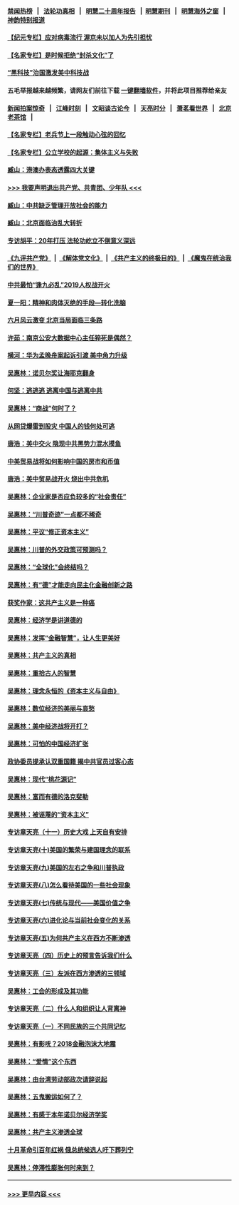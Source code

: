 #### [禁闻热榜](热点新闻.md?=0)  &nbsp;&nbsp;|&nbsp;&nbsp; [法轮功真相](https://github.com/gfw-breaker/truth/blob/master/README.md?=0) &nbsp;&nbsp;|&nbsp;&nbsp; [明慧二十周年报告](https://github.com/gfw-breaker/mh-reports/blob/master/README.md?=0) &nbsp;&nbsp;|&nbsp;&nbsp;[明慧期刊](https://github.com/gfw-breaker/mh-qikan) &nbsp;&nbsp;|&nbsp;&nbsp; [明慧海外之窗](https://github.com/gfw-breaker/mh-news/blob/master/README.md?=0) &nbsp;&nbsp;|&nbsp;&nbsp; [神韵特别报道](https://github.com/gfw-breaker/mh-news/blob/master/shenyun.md?=0)
#### [【纪元专栏】应对病毒流行 渥京未以加人为先引担忧](../pages/nsc423/n11875714.md?t=02280431) 
#### [【名家专栏】是时候拒绝“封杀文化”了](../pages/nsc423/n11814093.md?t=02280431) 
#### [“黑科技”治国激发美中科技战](../pages/nsc423/n11638056.md?t=02280431) 
#### 五毛举报越来越频繁，请网友们前往下载 [一键翻墙软件](https://github.com/gfw-breaker/ssr-accounts)，并将此项目推荐给亲友
#### [新闻拍案惊奇](https://github.com/gfw-breaker/banned-news/blob/master/pages/link4.md) &nbsp;&nbsp;|&nbsp;&nbsp; [江峰时刻](https://github.com/gfw-breaker/banned-news/blob/master/pages/link4.md) &nbsp;&nbsp;|&nbsp;&nbsp; [文昭谈古论今](https://github.com/gfw-breaker/banned-news/blob/master/pages/link4.md) &nbsp;&nbsp;|&nbsp;&nbsp; [天亮时分](https://github.com/gfw-breaker/banned-news/blob/master/pages/link4.md) &nbsp;&nbsp;|&nbsp;&nbsp; [萧茗看世界](https://github.com/gfw-breaker/banned-news/blob/master/pages/link4.md) &nbsp;&nbsp;|&nbsp;&nbsp; [北京老茶馆](https://github.com/gfw-breaker/banned-news/blob/master/pages/link4.md) &nbsp;&nbsp;|&nbsp;&nbsp; 
#### [【名家专栏】老兵节上一段触动心弦的回忆](../pages/nsc423/n11646016.md?t=02280431) 
#### [【名家专栏】公立学校的起源：集体主义与失败](../pages/nsc423/n11601833.md?t=02280431) 
#### [臧山：港澳办表态透露四大关键](../pages/nsc423/n11421628.md?t=02280431) 
#### [>>> 我要声明退出共产党、共青团、少年队 <<<](https://github.com/begood0513/goodnews/blob/master/quit/letter.md) 
#### [臧山：中共缺乏管理开放社会的能力](../pages/nsc423/n11407457.md?t=02280431) 
#### [臧山：北京面临治乱大转折](../pages/nsc423/n11406895.md?t=02280431) 
#### [专访胡平：20年打压 法轮功屹立不倒意义深远](../pages/nsc423/n11398800.md?t=02280431) 
#### [《九评共产党》](https://github.com/begood0513/9ping.md/blob/master/README.md) &nbsp;|&nbsp; [《解体党文化》](../../../../jtdwh.md/blob/master/README.md)  &nbsp;|&nbsp; [《共产主义的终极目的》](../../../../gczydzjmd.md/blob/master/README.md) &nbsp;|&nbsp; [《魔鬼在统治我们的世界》](../../../../mgztzwmdsj.md/blob/master/README.md) 
#### [中共最怕“逢九必乱”2019人权战开火](../pages/nsc423/n11385248.md?t=02280431) 
#### [夏一阳：精神和肉体灭绝的手段—转化洗脑](../pages/nsc423/n11368250.md?t=02280431) 
#### [六月风云激变 北京当局面临三条路](../pages/nsc423/n11313668.md?t=02280431) 
#### [许茹：南京公安大数据中心主任猝死是偶然？](../pages/nsc423/n11064744.md?t=02280431) 
#### [横河：华为孟晚舟案起诉引渡 美中角力升级](../pages/nsc423/n11027230.md?t=02280431) 
#### [吴惠林：诺贝尔奖让海耶克翻身](../pages/nsc423/n10890049.md?t=02280431) 
#### [何坚：逃逃逃 逃离中国与逃离中共](../pages/nsc423/n10592891.md?t=02280431) 
#### [吴惠林：“商战”何时了？](../pages/nsc423/n10573558.md?t=02280431) 
#### [从网贷爆雷到股灾 中国人的钱何处可逃](../pages/nsc423/n10572800.md?t=02280431) 
#### [唐浩：美中交火 隐现中共黑势力混水摸鱼](../pages/nsc423/n10544040.md?t=02280431) 
#### [中美贸易战将如何影响中国的房市和币值](../pages/nsc423/n10543697.md?t=02280431) 
#### [唐浩：美中贸易战开火 烧出中共危机](../pages/nsc423/n10540126.md?t=02280431) 
#### [吴惠林：企业家是否应负较多的“社会责任”](../pages/nsc423/n10535022.md?t=02280431) 
#### [吴惠林：“川普奇迹”一点都不稀奇](../pages/nsc423/n10512808.md?t=02280431) 
#### [吴惠林：平议“修正资本主义”](../pages/nsc423/n10495724.md?t=02280431) 
#### [吴惠林：川普的外交政策可预测吗？](../pages/nsc423/n10462387.md?t=02280431) 
#### [吴惠林：“全球化”会终结吗？](../pages/nsc423/n10452838.md?t=02280431) 
#### [吴惠林：有“德”才能走向民主化金融创新之路](../pages/nsc423/n10432292.md?t=02280431) 
#### [获奖作家：这共产主义是一种癌](../pages/nsc423/n10431541.md?t=02280431) 
#### [吴惠林：经济学是讲道德的](../pages/nsc423/n10398014.md?t=02280431) 
#### [吴惠林：发挥“金融智慧”，让人生更美好](../pages/nsc423/n10375019.md?t=02280431) 
#### [吴惠林：共产主义的真相](../pages/nsc423/n10351394.md?t=02280431) 
#### [吴惠林：重拾古人的智慧](../pages/nsc423/n10337691.md?t=02280431) 
#### [吴惠林：理念永恒的《资本主义与自由》](../pages/nsc423/n10316274.md?t=02280431) 
#### [吴惠林：数位经济的美丽与哀愁](../pages/nsc423/n10292946.md?t=02280431) 
#### [吴惠林：美中经济战将开打？](../pages/nsc423/n10258825.md?t=02280431) 
#### [吴惠林：可怕的中国经济扩张](../pages/nsc423/n10219147.md?t=02280431) 
#### [政协委员提承认双重国籍 揭中共官员过客心态](../pages/nsc423/n10208809.md?t=02280431) 
#### [吴惠林：现代“桃花源记”](../pages/nsc423/n10185234.md?t=02280431) 
#### [吴惠林：富而有德的洛克斐勒](../pages/nsc423/n10142264.md?t=02280431) 
#### [吴惠林：被诬蔑的“资本主义”](../pages/nsc423/n10124816.md?t=02280431) 
#### [专访章天亮（十一）历史大戏 上天自有安排](../pages/nsc423/n10094905.md?t=02280431) 
#### [专访章天亮(十)美国的繁荣与建国理念的联系](../pages/nsc423/n10094899.md?t=02280431) 
#### [专访章天亮(九)美国的左右之争和川普执政](../pages/nsc423/n10094889.md?t=02280431) 
#### [专访章天亮(八)怎么看待美国的一些社会现象](../pages/nsc423/n10094857.md?t=02280431) 
#### [专访章天亮(七)传统与现代——美国价值之争](../pages/nsc423/n10093140.md?t=02280431) 
#### [专访章天亮(六)进化论与当前社会变化的关系](../pages/nsc423/n10092036.md?t=02280431) 
#### [专访章天亮(五)为何共产主义在西方不断渗透](../pages/nsc423/n10083620.md?t=02280431) 
#### [专访章天亮（四）历史上的预言告诉我们什么](../pages/nsc423/n10083606.md?t=02280431) 
#### [专访章天亮（三）左派在西方渗透的三领域](../pages/nsc423/n10081115.md?t=02280431) 
#### [吴惠林：工会的形成及其功能](../pages/nsc423/n10080633.md?t=02280431) 
#### [专访章天亮（二）什么人和组织让人背离神](../pages/nsc423/n10076637.md?t=02280431) 
#### [专访章天亮（一）不同民族的三个共同记忆](../pages/nsc423/n10074188.md?t=02280431) 
#### [吴惠林：有影呒？2018金融泡沫大地震](../pages/nsc423/n10040534.md?t=02280431) 
#### [吴惠林：“爱情”这个东西](../pages/nsc423/n10019423.md?t=02280431) 
#### [吴惠林：由台湾劳动部政次请辞说起](../pages/nsc423/n9979679.md?t=02280431) 
#### [吴惠林：五鬼搬运如何了？](../pages/nsc423/n9925338.md?t=02280431) 
#### [吴惠林：有感于本年诺贝尔经济学奖](../pages/nsc423/n9871883.md?t=02280431) 
#### [吴惠林：共产主义渗透全球](../pages/nsc423/n9812748.md?t=02280431) 
#### [十月革命引百年红祸 俄总统候选人吁下葬列宁](../pages/nsc423/n9810182.md?t=02280431) 
#### [吴惠林：停滞性膨胀何时来到？](../pages/nsc423/n9764136.md?t=02280431) 

----
#### [ >>> 更早内容 <<< ](../indexes/nsc423-earlier.md)
